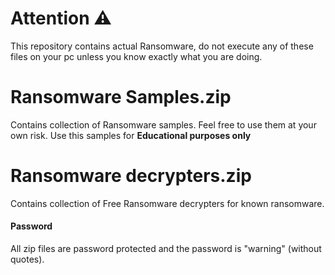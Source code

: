 # Attention ⚠
This repository contains actual Ransomware, do not execute any of these files on your pc unless you know exactly what you are doing.


# Ransomware Samples.zip
Contains collection of Ransomware samples. Feel free to use them at your own risk.
Use this samples for **Educational purposes only**

# Ransomware decrypters.zip
Contains collection of Free Ransomware decrypters for known ransomware.

#### Password
All zip files are password protected and the password is "warning" (without quotes).
